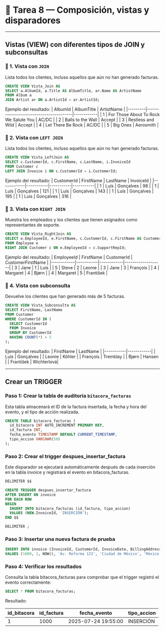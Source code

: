 # 📝 Tarea 8 — Composición, vistas y disparadores

---

## Vistas (VIEW) con diferentes tipos de JOIN y subconsultas


### 🔹 1. Vista con `JOIN`
Lista todos los clientes, incluso aquellos que aún no han generado facturas.

```sql
CREATE VIEW Vista_Join AS
SELECT a.AlbumId, a.Title AS AlbumTitle, ar.Name AS ArtistName
FROM Album a
JOIN Artist ar ON a.ArtistId = ar.ArtistId;
```

Ejemplo del resultado:
| AlbumId | AlbumTitle                             | ArtistName |
|---------|----------------------------------------|------------|
| 1       | For Those About To Rock We Salute You  | AC/DC      |
| 2       | Balls to the Wall                      | Accept     |
| 3       | Restless and Wild                      | Accept     |
| 4       | Let There Be Rock                      | AC/DC      |
| 5       | Big Ones                               | Aerosmith  |



### 🔹 2. Vista con `LEFT JOIN`
Lista todos los clientes, incluso aquellos que aún no han generado facturas.

```sql
CREATE VIEW Vista_LeftJoin AS
SELECT c.CustomerId, c.FirstName, c.LastName, i.InvoiceId
FROM Customer c
LEFT JOIN Invoice i ON c.CustomerId = i.CustomerId;
```

Ejemplo del resultado:
| CustomerId | FirstName | LastName  | InvoiceId |
|------------|-----------|-----------|-----------|
| 1          | Luís      | Gonçalves | 98        |
| 1          | Luís      | Gonçalves | 121       |
| 1          | Luís      | Gonçalves | 143       |
| 1          | Luís      | Gonçalves | 195       |
| 1          | Luís      | Gonçalves | 316       |




### 🔹 3. Vista con `RIGHT JOIN`
Muestra los empleados y los clientes que tienen asignados como representantes de soporte.

```sql
CREATE VIEW Vista_RightJoin AS
SELECT e.EmployeeId, e.FirstName, c.CustomerId, c.FirstName AS CustomerFirstName
FROM Employee e
RIGHT JOIN Customer c ON e.EmployeeId = c.SupportRepId;
```

Ejemplo del resultado:
| EmployeeId | FirstName | CustomerId | CustomerFirstName |
|------------|-----------|------------|-------------------|
| 3          | Jane      | 1          | Luís              |
| 5          | Steve     | 2          | Leonie            |
| 3          | Jane      | 3          | François          |
| 4          | Margaret  | 4          | Bjørn             |
| 4          | Margaret  | 5          | František         |



### 🔹 4. Vista con subconsulta
Devuelve los clientes que han generado más de 5 facturas.

```sql
CREATE VIEW Vista_Subconsulta AS
SELECT FirstName, LastName
FROM Customer
WHERE CustomerId IN (
  SELECT CustomerId
  FROM Invoice
  GROUP BY CustomerId
  HAVING COUNT(*) > 5
);
```
Ejemplo del resultado:
| FirstName | LastName   |
|-----------|------------|
| Luís      | Gonçalves  |
| Leonie    | Köhler     |
| François  | Tremblay   |
| Bjørn     | Hansen     |
| František | Wichterlová|


---

## Crear un TRIGGER

### Paso 1: Crear la tabla de auditoría `bitacora_facturas`

Esta tabla almacenará el ID de la factura insertada, la fecha y hora del evento, y el tipo de acción realizada.

```sql
CREATE TABLE bitacora_facturas (
  id_bitacora INT AUTO_INCREMENT PRIMARY KEY,
  id_factura INT,
  fecha_evento TIMESTAMP DEFAULT CURRENT_TIMESTAMP,
  tipo_accion VARCHAR(50)
);
```



### Paso 2: Crear el trigger despues_insertar_factura

Este disparador se ejecutará automáticamente después de cada inserción en la tabla invoice y registrará el evento en bitacora_facturas.

```sql
DELIMITER $$

CREATE TRIGGER despues_insertar_factura
AFTER INSERT ON invoice
FOR EACH ROW
BEGIN
  INSERT INTO bitacora_facturas (id_factura, tipo_accion)
  VALUES (NEW.InvoiceId, 'INSERCIÓN');
END $$

DELIMITER ;
```

### Paso 3: Insertar una nueva factura de prueba

```sql
INSERT INTO invoice (InvoiceId, CustomerId, InvoiceDate, BillingAddress, BillingCity, BillingCountry, Total)
VALUES (1000, 1, NOW(), 'Av. Reforma 123', 'Ciudad de México', 'México', 200);
```

### Paso 4: Verificar los resultados

Consulta la tabla bitacora_facturas para comprobar que el trigger registró el evento correctamente:

```sql
SELECT * FROM bitacora_facturas;
```
Resultado:

| id_bitacora  | id_factura  | fecha_evento        | tipo_accion |
| ------------ | ----------- | ------------------- | ------------ |
| 1            | 1000        | 2025-07-24 19:55:00 | INSERCIÓN    |






